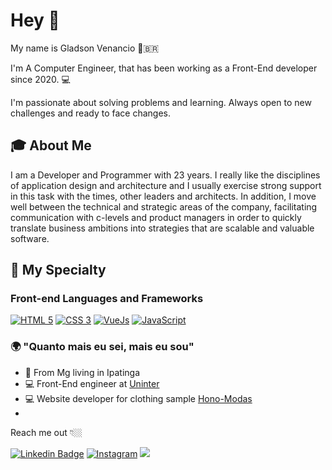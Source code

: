 # Hey 👋

My name is Gladson Venancio 👨‍🇧🇷

I'm A Computer Engineer, that has been working as a Front-End developer since 2020.  💻

I'm passionate about solving problems and learning. Always open to new challenges and ready to face changes.

## 🎓 About Me

I am a Developer and Programmer with 23 years.
I really like the disciplines of application design and architecture and I usually exercise strong support in this task with the times, other leaders and architects. In addition, I move well between the technical and strategic areas of the company, facilitating communication with c-levels and product managers in order to quickly translate business ambitions into strategies that are scalable and valuable software.

## 🚀 My Specialty

### Front-end Languages and Frameworks
[![HTML 5](https://img.shields.io/badge/HTML5-E34F26?style=for-the-badge&logo=html5&logoColor=white)](https://www.w3.org/standards/webdesign/htmlcss.html)
[![CSS 3](https://img.shields.io/badge/CSS3-1572B6?style=for-the-badge&logo=css3&logoColor=white)](https://www.w3.org/standards/webdesign/htmlcss.html)
[![VueJs](https://img.shields.io/badge/Vue.js-35495E?style=for-the-badge&logo=vue.js&logoColor=4FC08d)](https://vuejs.org)
[![JavaScript](https://img.shields.io/badge/Javascript-e1af24?style=for-the-badge&logo=javascript&logoColor=white)](https://developer.mozilla.org/pt-BR/docs/Web/JavaScript)


### 🌍 "Quanto mais eu sei, mais eu sou" 

- 📍 From Mg living in Ipatinga
- 💻 Front-End engineer at [Uninter](https://www.uninter.com/)
- 💻 Website developer for clothing sample [Hono-Modas](https://honomodas.000webhostapp.com/)
- 
Reach me out 👇🏼

[![Linkedin Badge](https://img.shields.io/badge/-LinkedIn-blue?style=flat-square&logo=Linkedin&logoColor=white&link=https://www.linkedin.com/in/gladson-venancio-3190291a0//)](https://www.linkedin.com/in/gladson-venancio-3190291a0/) 
[![Instagram](https://img.shields.io/badge/Instagram-E1306C?style=for-the-badge&logo=instagram&logoColor=white)](https://www.instagram.com/ofinamore07/)
  <a href="mailto:gladsonfinamore@gmail.com">
        <img src="https://img.shields.io/badge/-gmail-white?style=flat-square&logo=gmail&logoColor=red&white=mailto:gladsonfinamore@gmail.com">
    </a>
